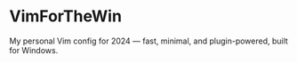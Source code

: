 # VimForTheWin

My personal Vim config for 2024 — fast, minimal, and plugin-powered, built for Windows.



